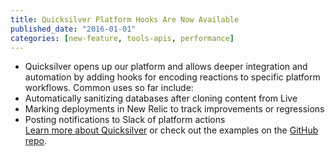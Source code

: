 ```yaml
---
title: Quicksilver Platform Hooks Are Now Available
published_date: "2016-01-01"
categories: [new-feature, tools-apis, performance]
---
```

* Quicksilver opens up our platform and allows deeper integration and automation by adding hooks for encoding reactions to specific platform workflows. Common uses so far include:
* Automatically sanitizing databases after cloning content from Live
* Marking deployments in New Relic to track improvements or regressions
* Posting notifications to Slack of platform actions  
[Learn more about Quicksilver](/guides/quicksilver) or check out the examples on the [GitHub repo](https://github.com/pantheon-systems/quicksilver-examples).
